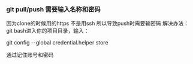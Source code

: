 ### git pull/push 需要输入名称和密码

因为clone的时候用的https 不是用ssh 所以导致push时需要输密码
解决办法：
git bash进入你的项目目录，输入：

git config --global credential.helper store

通过记住账号和密码